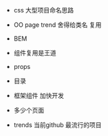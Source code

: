 - css 大型项目命名思路
 - OO page trend 舍得给类名 复用
 - BEM
- 组件复用是王道
 - props
 - 目录
 - 框架组件 加快开发



- 多少个页面
 - trends 当前github 最流行的项目 
